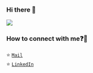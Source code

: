 ### Hi there 👋
![](https://komarev.com/ghpvc/?username=ashishcssom&color=green)
<!--
**ashishcssom/ashishcssom** is a ✨ _special_ ✨ repository because its `README.md` (this file) appears on your GitHub profile.

Here are some ideas to get you started:

- 🔭 I’m currently working on ...
- 🌱 I’m currently learning ...
- 👯 I’m looking to collaborate on ...
- 🤔 I’m looking for help with ...
- 💬 Ask me about ...
- 📫 How to reach me: ...
- 😄 Pronouns: ...
- ⚡ Fun fact: ...
-->


### How to connect with me:question::email:
:star: <code>[Mail](mailto:ashish.csscorp@gmail.com)</code>     
:star: <code>[LinkedIn](https://www.linkedin.com/in/ashishk766/)</code>  

